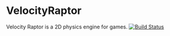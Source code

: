 # VelocityRaptor
Velocity Raptor is a 2D physics engine for games.
[![Build Status](https://travis-ci.org/Mithreindeir/VelocityRaptor.svg?branch=master)](https://travis-ci.org/Mithreindeir/VelocityRaptor)
